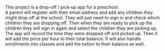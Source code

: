 This project is a drop-off / pick-up app for a preschool.  
A parent will register with their email address and add any children they might drop off at the school. They will just need to sign in and check which children they are dropping off.  Then when they are ready to pick up the children they will sign in again and select the children they are picking up. The app will record the time they were dropped off and picked up.  Then it will add the price per hour to their total balance. It will also handle enrollments into classes and add the tuition to their balance as well. 

